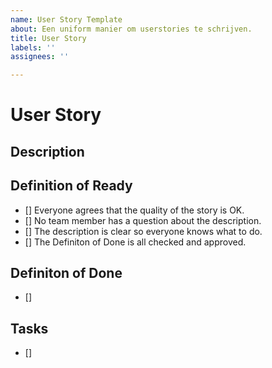 ```yaml
---
name: User Story Template
about: Een uniform manier om userstories te schrijven.
title: User Story
labels: ''
assignees: ''

---
```


# User Story

## Description

## Definition of Ready
- [] Everyone agrees that the quality of the story is OK.
- [] No team member has a question about the description.
- [] The description is clear so everyone knows what to do.
- [] The Definiton of Done is all checked and approved.

## Definiton of Done
- []

## Tasks 
- []
